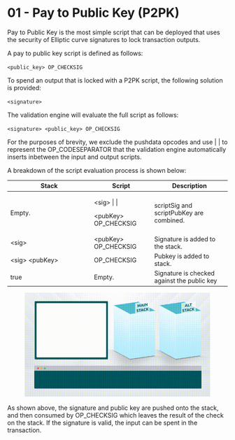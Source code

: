 # 01 - Pay to Public Key (P2PK)

Pay to Public Key is the most simple script that can be deployed that uses the security of Elliptic curve signatures to lock transaction outputs.

A pay to public key script is defined as follows:

`<public_key> OP_CHECKSIG`

To spend an output that is locked with a P2PK script, the following solution is provided:

`<signature>`

The validation engine will evaluate the full script as follows:

`<signature> <public_key> OP_CHECKSIG`

For the purposes of brevity, we exclude the pushdata opcodes and use | | to represent the  OP\_CODESEPARATOR that the validation engine automatically inserts inbetween the input and output scripts.

A breakdown of the script evaluation process is shown below:

<table><thead><tr><th width="177.33333333333331">Stack</th><th>Script</th><th>Description</th></tr></thead><tbody><tr><td>Empty.</td><td><p>&#x3C;sig> | |</p><p>&#x3C;pubKey> OP_CHECKSIG</p></td><td>scriptSig and scriptPubKey are combined.</td></tr><tr><td>&#x3C;sig></td><td>&#x3C;pubKey> OP_CHECKSIG</td><td>Signature is added to the stack.</td></tr><tr><td>&#x3C;sig> &#x3C;pubKey></td><td>OP_CHECKSIG</td><td>Pubkey is added to stack.</td></tr><tr><td>true</td><td>Empty.</td><td>Signature is checked against the public key</td></tr></tbody></table>

<figure><img src="../.gitbook/assets/BSVA-BitcoinScript_Chapter4-Animation01.gif" alt=""><figcaption></figcaption></figure>

As shown above, the signature and public key are pushed onto the stack, and then consumed by OP\_CHECKSIG which leaves the result of the check on the stack. If the signature is valid, the input can be spent in the transaction.
